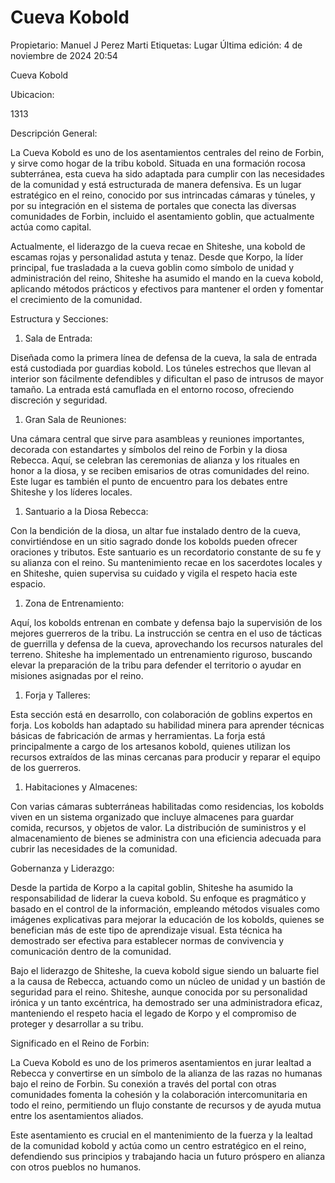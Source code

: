 # Cueva Kobold

Propietario: Manuel J Perez Marti
Etiquetas: Lugar
Última edición: 4 de noviembre de 2024 20:54

Cueva Kobold

Ubicacion:

1313

Descripción General:

La Cueva Kobold es uno de los asentamientos centrales del reino de Forbin, y sirve como hogar de la tribu kobold. Situada en una formación rocosa subterránea, esta cueva ha sido adaptada para cumplir con las necesidades de la comunidad y está estructurada de manera defensiva. Es un lugar estratégico en el reino, conocido por sus intrincadas cámaras y túneles, y por su integración en el sistema de portales que conecta las diversas comunidades de Forbin, incluido el asentamiento goblin, que actualmente actúa como capital.

Actualmente, el liderazgo de la cueva recae en Shiteshe, una kobold de escamas rojas y personalidad astuta y tenaz. Desde que Korpo, la líder principal, fue trasladada a la cueva goblin como símbolo de unidad y administración del reino, Shiteshe ha asumido el mando en la cueva kobold, aplicando métodos prácticos y efectivos para mantener el orden y fomentar el crecimiento de la comunidad.

Estructura y Secciones:

1. Sala de Entrada:

Diseñada como la primera línea de defensa de la cueva, la sala de entrada está custodiada por guardias kobold. Los túneles estrechos que llevan al interior son fácilmente defendibles y dificultan el paso de intrusos de mayor tamaño. La entrada está camuflada en el entorno rocoso, ofreciendo discreción y seguridad.

1. Gran Sala de Reuniones:

Una cámara central que sirve para asambleas y reuniones importantes, decorada con estandartes y símbolos del reino de Forbin y la diosa Rebecca. Aquí, se celebran las ceremonias de alianza y los rituales en honor a la diosa, y se reciben emisarios de otras comunidades del reino. Este lugar es también el punto de encuentro para los debates entre Shiteshe y los líderes locales.

1. Santuario a la Diosa Rebecca:

Con la bendición de la diosa, un altar fue instalado dentro de la cueva, convirtiéndose en un sitio sagrado donde los kobolds pueden ofrecer oraciones y tributos. Este santuario es un recordatorio constante de su fe y su alianza con el reino. Su mantenimiento recae en los sacerdotes locales y en Shiteshe, quien supervisa su cuidado y vigila el respeto hacia este espacio.

1. Zona de Entrenamiento:

Aquí, los kobolds entrenan en combate y defensa bajo la supervisión de los mejores guerreros de la tribu. La instrucción se centra en el uso de tácticas de guerrilla y defensa de la cueva, aprovechando los recursos naturales del terreno. Shiteshe ha implementado un entrenamiento riguroso, buscando elevar la preparación de la tribu para defender el territorio o ayudar en misiones asignadas por el reino.

1. Forja y Talleres:

Esta sección está en desarrollo, con colaboración de goblins expertos en forja. Los kobolds han adaptado su habilidad minera para aprender técnicas básicas de fabricación de armas y herramientas. La forja está principalmente a cargo de los artesanos kobold, quienes utilizan los recursos extraídos de las minas cercanas para producir y reparar el equipo de los guerreros.

1. Habitaciones y Almacenes:

Con varias cámaras subterráneas habilitadas como residencias, los kobolds viven en un sistema organizado que incluye almacenes para guardar comida, recursos, y objetos de valor. La distribución de suministros y el almacenamiento de bienes se administra con una eficiencia adecuada para cubrir las necesidades de la comunidad.

Gobernanza y Liderazgo:

Desde la partida de Korpo a la capital goblin, Shiteshe ha asumido la responsabilidad de liderar la cueva kobold. Su enfoque es pragmático y basado en el control de la información, empleando métodos visuales como imágenes explicativas para mejorar la educación de los kobolds, quienes se benefician más de este tipo de aprendizaje visual. Esta técnica ha demostrado ser efectiva para establecer normas de convivencia y comunicación dentro de la comunidad.

Bajo el liderazgo de Shiteshe, la cueva kobold sigue siendo un baluarte fiel a la causa de Rebecca, actuando como un núcleo de unidad y un bastión de seguridad para el reino. Shiteshe, aunque conocida por su personalidad irónica y un tanto excéntrica, ha demostrado ser una administradora eficaz, manteniendo el respeto hacia el legado de Korpo y el compromiso de proteger y desarrollar a su tribu.

Significado en el Reino de Forbin:

La Cueva Kobold es uno de los primeros asentamientos en jurar lealtad a Rebecca y convertirse en un símbolo de la alianza de las razas no humanas bajo el reino de Forbin. Su conexión a través del portal con otras comunidades fomenta la cohesión y la colaboración intercomunitaria en todo el reino, permitiendo un flujo constante de recursos y de ayuda mutua entre los asentamientos aliados.

Este asentamiento es crucial en el mantenimiento de la fuerza y la lealtad de la comunidad kobold y actúa como un centro estratégico en el reino, defendiendo sus principios y trabajando hacia un futuro próspero en alianza con otros pueblos no humanos.